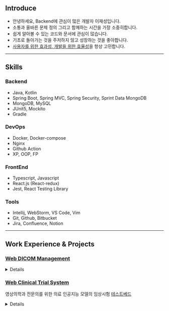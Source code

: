 ## Introduce

- 안녕하세요, Backend에 관심이 많은 개발자 이재성입니다.
- 소통과 올바른 문제 정의 그리고 함께하는 시간을 가장 소중히합니다.
- 쉽게 알아볼 수 있는 코드와 문서에 관심이 많습니다.
- 기초로 돌아가는 것을 주저하지 않고 성장하는 것을 좋아합니다.
- [사용자를 위한 효과성, 개발을 위한 효율성](https://beoks.tistory.com/79)을 항상 고민합니다.

---

## Skills

### Backend

- Java, Kotlin
- Spring Boot, Spring MVC, Spring Security, Sprint Data MongoDB
- MongoDB, MySQL
- JUnit5, Mockito
- Gradle

### DevOps

- Docker, Docker-compose
- Nginx
- Github Action
- XP, OOP, FP

### FrontEnd

- Typescript, Javascript
- React.js (React-redux)
- Jest, React Testing Library

### Tools

- Intellij, WebStorm, VS Code, Vim
- Git, Github, Bitbucket
- Jira, Confluence, Notion

---

## Work Experience & Projects

### [Web DICOM Management](https://github.com/BEOKS/Web-DICOM-Management)

<details>
  <summary>Details</summary>
  <p>
    - <a href=https://ko.wikipedia.org/wiki/%EC%9D%98%EB%A3%8C%EC%9A%A9_%EB%94%94%EC%A7%80%ED%84%B8_%EC%98%81%EC%83%81_%EB%B0%8F_%ED%86%B5%EC%8B%A0_%ED%91%9C%EC%A4%80>경북대 병원과 협업하여 개발한 의료 인공지능 학습을 위한 [DICOM] 데이터베이스 구축 서비스</a>

**Develop** **Leader**

2021.11 ~ 진행중(유지보수)

- 올바른 문제 정의를 위한 화면설계서/기술명세서/UML 작성
- 프로젝트 구현을 위한 [아키텍쳐 설계 및 프레임워크 선택](https://github.com/BEOKS/Web-Dicom-Management#used-framework--language)
- 협업을 위해 [개발 프로세스](https://www.notion.so/3272e7a0c2b84953af1cf62ae0732766) 및 컨벤션 정립
- [Docker-compose와 Shell 스크립트를 이용한 설치 및 배포 간편화](https://github.com/BEOKS/Web-Dicom-Management#usage)와 Github Action을 이용한 CI/CD 도입
- 개인 정보 보호를 위해 JS를 이용한 환자 개인정보 [익명화 기능 구현](https://github.com/BEOKS/Web-Dicom-Management#1-anonymization)
- React.ts/Redux 를 이용한 클라이언트 일부 구성 및 리팩토링
- DICOM, PNG/JPEG 및 메타데이터 업/다운로드 기능 구현 및 성능 개선
- [TorchServe를 이용한 머신러닝 추론 서버 기능](https://github.com/BEOKS/Web-Dicom-Management#6-machine-learning-result-visualization) 구현 및 미들웨어와 연결
- 생산성을 높이기 위해 Java≥8, Kotlin,를 이용한 리팩토링

  </p>
</details>

### [Web Clinical Trial System](https://github.com/BEOKS/Web-Clinical-Trial-System)

영상의학과 전문의를 위한 의료 인공지능 모델의 임상시험 [테스트베드](https://ko.wikipedia.org/wiki/%ED%85%8C%EC%8A%A4%ED%8A%B8%EB%B2%A0%EB%93%9C) 
<details>
  <summary>Details </summary>
  <p>
    
**Develop** **Leader**

2022.06 ~ 진행중(개발)

- 올바른 문제 정의를 위한 화면설계서/기술명세서/UML 작성
- 프로젝트 구현을 위한 아키텍쳐 설계 및 프레임워크 선택
- 생산성 향상을 위한 Confluence/Jira/Bitbucket 도입 및 교육
- 현재 기능 설계에 따라 개발 진행 중(업데이트 예정)
  </p>
</details>

